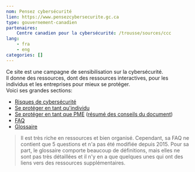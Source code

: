 ```yaml
---
nom: Pensez cybersécurité
lien: https://www.pensezcybersecurite.gc.ca
type: gouvernement-canadien
partenaires:
    Centre canadien pour la cybersécurité: /trousse/sources/ccc
lang:
    - fra
    - eng
categories: []
---
```

Ce site est une campagne de sensibilisation sur la cybersécurité.  
Il donne des ressources, dont des ressources interactives, pour les individus et les entreprises pour mieux se protéger.  
Voici ses grandes sections:
* [Risques de cybersécurité](https://www.pensezcybersecurite.gc.ca/cnt/rsks/index-fr.aspx)
* [Se protéger en tant qu'individu](https://www.pensezcybersecurite.gc.ca/cnt/prtct-yrslf/index-fr.aspx)
* [Se protéger en tant que PME](https://www.pensezcybersecurite.gc.ca/cnt/prtct-yrslf/prtct-smlbsn/index-fr.aspx) ([résumé des conseils du document](https://www.pensezcybersecurite.gc.ca/cnt/rsrcs/pblctns/smll-bsnss-tps/index-fr.aspx))
* [FAQ](https://www.pensezcybersecurite.gc.ca/cnt/rsrcs/faq-fr.aspx)
* [Glossaire](https://www.pensezcybersecurite.gc.ca/cnt/rsrcs/glssr-fr.aspx)

> Il est très riche en ressources et bien organisé. Cependant, sa FAQ ne contient que 5 questions et n'a pas été modifiée depuis 2015. Pour sa part, le glossaire comporte beaucoup de définitions, mais elles ne sont pas très détaillées et il n'y en a que quelques unes qui ont des liens vers des ressources supplémentaires.
